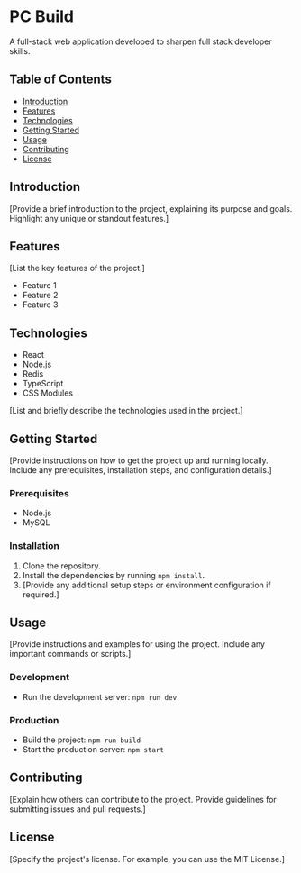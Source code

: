 # PC Build

A full-stack web application developed to sharpen full stack developer skills.

## Table of Contents

- [Introduction](#introduction)
- [Features](#features)
- [Technologies](#technologies)
- [Getting Started](#getting-started)
- [Usage](#usage)
- [Contributing](#contributing)
- [License](#license)

## Introduction

[Provide a brief introduction to the project, explaining its purpose and goals. Highlight any unique or standout features.]

## Features

[List the key features of the project.]

- Feature 1
- Feature 2
- Feature 3

## Technologies

- React
- Node.js
- Redis
- TypeScript
- CSS Modules

[List and briefly describe the technologies used in the project.]

## Getting Started

[Provide instructions on how to get the project up and running locally. Include any prerequisites, installation steps, and configuration details.]

### Prerequisites

- Node.js
- MySQL

### Installation

1. Clone the repository.
2. Install the dependencies by running `npm install`.
3. [Provide any additional setup steps or environment configuration if required.]

## Usage

[Provide instructions and examples for using the project. Include any important commands or scripts.]

### Development

- Run the development server: `npm run dev`

### Production

- Build the project: `npm run build`
- Start the production server: `npm start`

## Contributing

[Explain how others can contribute to the project. Provide guidelines for submitting issues and pull requests.]

## License

[Specify the project's license. For example, you can use the MIT License.]

